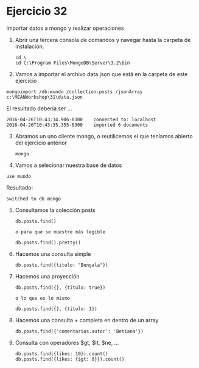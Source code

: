 # Ejercicio 32

Importar datos a mongo y realizar operaciones

1. Abrir una tercera consola de comandos y navegar hasta la carpeta de instalación.
   ```
   cd \
   cd C:\Program Files\MongoDB\Server\3.2\bin
   ```
2. Vamos a importar el archivo data.json que está en la carpeta de este ejercicio
  ```
  mongoimport /db:mundo /collection:posts /jsonArray c:\MEANWorkshop\31\data.json  
  ```
  El resultado debería ser ...
  ```
  2016-04-26T10:43:34.906-0300    connected to: localhost
  2016-04-26T10:43:35.355-0300    imported 6 documents
  ```

3. Abramos un uno cliente mongo, o reutilicemos el que teníamos abierto del ejercicio anterior
    ```
    mongo
    ```    
4. Vamos a selecionar nuestra base de datos
  ```
  use mundo
  ```    
  Resultado:
  ```
  switched to db mongo
  ```    
5. Consultamos la colección posts
    ```
    db.posts.find()

    o para que se muestre más legible

    db.posts.find().pretty()
    ```    
6. Hacemos una consulta simple
    ```
    db.posts.find({titulo: "Bengala"})
    ```    
7. Hacemos una proyección
    ```
    db.posts.find({}, {titulo: true})

    o lo que es lo mismo

    db.posts.find({}, {titulo: 1})
    ```    
8. Hacemos una consulta + completa en dentro de un array
    ```
    db.posts.find({'comentarios.autor': 'Betiana'})
    ```   
9. Consulta con operadores $gt, $lt, $ne, ...
    ```
    db.posts.find({likes: 10}).count()
    db.posts.find({likes: {$gt: 0}}).count()
    ```   
